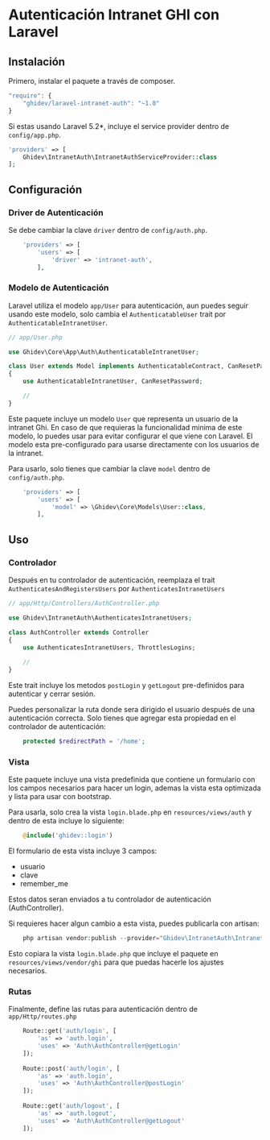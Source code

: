# Autenticación Intranet GHI con Laravel

## Instalación

Primero, instalar el paquete a través de composer.

```javascript
"require": {
    "ghidev/laravel-intranet-auth": "~1.0"
}
```

Si estas usando Laravel 5.2*, incluye el service provider dentro de `config/app.php`.

```php
'providers' => [
    Ghidev\IntranetAuth\IntranetAuthServiceProvider::class
];
```

## Configuración

### Driver de Autenticación

Se debe cambiar la clave `driver` dentro de `config/auth.php`.

```php
    'providers' => [
        'users' => [
            'driver' => 'intranet-auth',
        ],
```

### Modelo de Autenticación

Laravel utiliza el modelo `app/User` para autenticación, aun puedes seguir usando este modelo, solo cambia el `AuthenticatableUser` trait por `AuthenticatableIntranetUser`.

```php
// app/User.php

use Ghidev\Core\App\Auth\AuthenticatableIntranetUser;

class User extends Model implements AuthenticatableContract, CanResetPasswordContract
{
    use AuthenticatableIntranetUser, CanResetPassword;

    //
}
```

Este paquete incluye un modelo `User` que representa un usuario de la intranet Ghi.
En caso de que requieras la funcionalidad minima de este modelo, lo puedes usar para evitar configurar el que viene con Laravel.
El modelo esta pre-configurado para usarse directamente con los usuarios de la intranet.

Para usarlo, solo tienes que cambiar la clave `model` dentro de `config/auth.php`.

```php
    'providers' => [
        'users' => [
            'model' => \Ghidev\Core\Models\User::class,
        ],
```

## Uso

### Controlador

Después en tu controlador de autenticación, reemplaza el trait `AuthenticatesAndRegistersUsers` por `AuthenticatesIntranetUsers`

```php
// app/Http/Controllers/AuthController.php

use Ghidev\IntranetAuth\AuthenticatesIntranetUsers;

class AuthController extends Controller
{
    use AuthenticatesIntranetUsers, ThrottlesLogins;
    
    //
}
```

Este trait incluye los metodos `postLogin` y `getLogout` pre-definidos para autenticar y cerrar sesión.

Puedes personalizar la ruta donde sera dirigido el usuario después de una autenticación correcta.
Solo tienes que agregar esta propiedad en el controlador de autenticación:

```php
    protected $redirectPath = '/home';
```

### Vista

Este paquete incluye una vista predefinida que contiene un formulario con los campos necesarios para hacer un login, ademas la vista esta optimizada y lista para usar con bootstrap.

Para usarla, solo crea la vista `login.blade.php` en `resources/views/auth` y dentro de esta incluye lo siguiente:

```php
    @include('ghidev::login')
```

El formulario de esta vista incluye 3 campos:
- usuario
- clave
- remember_me

Estos datos seran enviados a tu controlador de autenticación (AuthController).

Si requieres hacer algun cambio a esta vista, puedes publicarla con artisan:

```php
    php artisan vendor:publish --provider="Ghidev\IntranetAuth\IntranetAuthServiceProvider"
```

Esto copiara la vista `login.blade.php` que incluye el paquete en `resources/views/vendor/ghi` para que puedas hacerle los ajustes necesarios.

### Rutas

Finalmente, define las rutas para autenticación dentro de `app/Http/routes.php`

```php
    Route::get('auth/login', [
        'as' => 'auth.login',
        'uses' => 'Auth\AuthController@getLogin'
    ]);
    
    Route::post('auth/login', [
        'as' => 'auth.login',
        'uses' => 'Auth\AuthController@postLogin'
    ]);
    
    Route::get('auth/logout', [
        'as' => 'auth.logout',
        'uses' => 'Auth\AuthController@getLogout'
    ]);
```